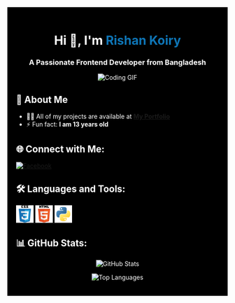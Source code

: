 <div style="background-color: black; color: white; padding: 20px;">
<h1 align="center">Hi 👋, I'm <span style="color:#0e75b6;">Rishan Koiry</span></h1>
<h3 align="center">A Passionate Frontend Developer from Bangladesh</h3>

<p align="center">
  <img src="https://media.giphy.com/media/26AHONQ79FdWZhAI0/giphy.gif" alt="Coding GIF" width="500" />
</p>

## 🚀 About Me
- 👨‍💻 All of my projects are available at **[My Portfolio](https://rishan-koiry-web.netlify.app/)**
- ⚡ Fun fact: **I am 13 years old**

## 🌐 Connect with Me:
<p align="left">
  <a href="https://fb.com/rishankoiry" target="_blank">
    <img src="https://raw.githubusercontent.com/rahuldkjain/github-profile-readme-generator/master/src/images/icons/Social/facebook.svg" alt="Facebook" height="30" width="40" />
  </a>
</p>

## 🛠️ Languages and Tools:
<p align="left">
  <a href="https://www.w3schools.com/css/" target="_blank" rel="noreferrer">
    <img src="https://raw.githubusercontent.com/devicons/devicon/master/icons/css3/css3-original-wordmark.svg" alt="CSS3" width="40" height="40" />
  </a>
  <a href="https://www.w3.org/html/" target="_blank" rel="noreferrer">
    <img src="https://raw.githubusercontent.com/devicons/devicon/master/icons/html5/html5-original-wordmark.svg" alt="HTML5" width="40" height="40" />
  </a>
  <a href="https://www.python.org" target="_blank" rel="noreferrer">
    <img src="https://raw.githubusercontent.com/devicons/devicon/master/icons/python/python-original.svg" alt="Python" width="40" height="40" />
  </a>
</p>

## 📊 GitHub Stats:
<p align="center">
  <img src="https://github-readme-stats.vercel.app/api?username=rishan-koiry&show_icons=true&theme=dark&hide=issues,contribs" alt="GitHub Stats" />
</p>

<p align="center">
  <img src="https://github-readme-stats.vercel.app/api/top-langs?username=rishan-koiry&layout=compact&theme=dark" alt="Top Languages" />
</p>
</div>
